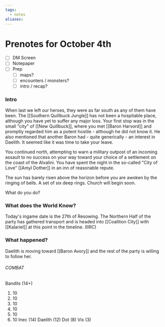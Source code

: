 ```yaml
---
tags:
  - notes
aliases:
---
```


# Prenotes for October 4th
- [ ] DM Screen
- [ ] Notepaper
- [ ] Prep
	- [ ] maps?
	- [ ] encounters / monsters?
	- [ ] intro / recap?

### Intro

When last we left our heroes, they were as far south as any of them have been. The [[Southern Quillbuck Jungle]] has not been a hospitable place, although you have yet to suffer any major loss. Your first stop was in the small "city" of [[New Quillbuck]], where you met [[Baron Harvord]] and promptly regarded him as a potent hostile - although he did not know it. He also mentioned that another Baron had - quite generically - an interest in Daelith. It seemed like it was time to take your leave.

You continued north, attempting to warn a military outpost of an incoming assault to no success on your way toward your choice of a settlement on the coast of the Alvalini. You have spent the night in the so-called "City of Love" [[Amyl Dother]] in an inn of reasonable repute. 

The sun has barely risen above the horizon before you are awoken by the ringing of bells. A set of six deep rings. Church will begin soon. 

What do you do?

### What does the World Know?

Today's ingame date is the 27th of Resowing. The Northern Half of the party has gathered transport and is headed into [[Coalition City]] with [[Kalariel]] at this point in the timeline. (IIRC)

### What happened?

Daelith is moving toward [[Baron Avory]] and the rest of the party is willing to follow her. 

###### COMBAT
Bandits (14+)
1. 10
2. 10
3. 10
4. 10
5. 10
6. 10
Inec (14)
Daelith (12)
Dot (8)
Vix (3)
